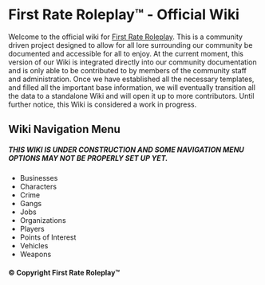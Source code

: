 # First Rate Roleplay™ - Official Wiki
Welcome to the official wiki for [First Rate Roleplay](https://firstraterolplay.com). This is a community driven project designed to allow for all lore surrounding our community be documented and accessible for all to enjoy. At the current moment, this version of our Wiki is integrated directly into our community documentation and is only able to be contributed to by members of the community staff and administration. Once we have established all the necessary templates, and filled all the important base information, we will eventually transition all the data to a standalone Wiki and will open it up to more contributors. Until further notice, this Wiki is considered a work in progress.
## Wiki Navigation Menu
##### THIS WIKI IS UNDER CONSTRUCTION AND SOME NAVIGATION MENU OPTIONS MAY NOT BE PROPERLY SET UP YET. 
- Businesses
- Characters
- Crime
- Gangs
- Jobs
- Organizations
- Players
- Points of Interest
- Vehicles
- Weapons


####  © Copyright First Rate Roleplay™